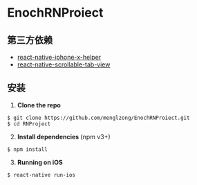 # EnochRNProiect
## 第三方依赖

* [react-native-iphone-x-helper](https://github.com/ptelad/react-native-iphone-x-helper)
* [react-native-scrollable-tab-view](https://github.com/skv-headless/react-native-scrollable-tab-view)

## 安装

1. **Clone the repo**

```
$ git clone https://github.com/menglzong/EnochRNProiect.git
$ cd RNProject
```

2. **Install dependencies** (npm v3+)

```
$ npm install
```

3. **Running on iOS**

```
$ react-native run-ios
```
